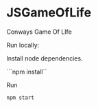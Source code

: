 # JSGameOfLife
Conways Game Of LIfe

Run locally: 

Install node dependencies.

```npm install``

Run

```npm start```
